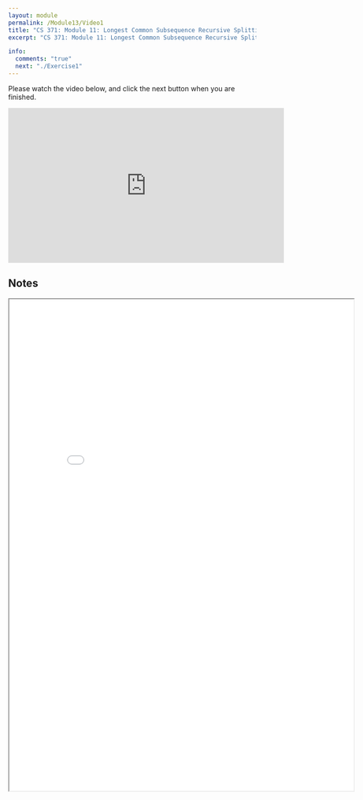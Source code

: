 ```yaml
---
layout: module
permalink: /Module13/Video1
title: "CS 371: Module 11: Longest Common Subsequence Recursive Splitting"
excerpt: "CS 371: Module 11: Longest Common Subsequence Recursive Splitting"

info:
  comments: "true"
  next: "./Exercise1"
---
```


<p>
Please watch the video below, and click the next button when you are finished.
</p>

<iframe width="560" height="315" src="https://www.youtube.com/embed/GRpAJkRQsHI" frameborder="0" allow="accelerometer; autoplay; clipboard-write; encrypted-media; gyroscope; picture-in-picture" allowfullscreen></iframe>

<h2>Notes</h2>

<iframe src = "../images/Module13/LCSMemoization.html" width="700" height="1000">